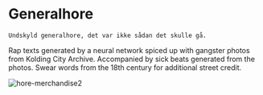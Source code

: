 # Generalhore

    Undskyld generalhore, det var ikke sådan det skulle gå.

Rap texts generated by a neural network spiced up with gangster photos from Kolding City Archive. Accompanied by sick beats generated from the photos. Swear words from the 18th century for additional street credit.

![hore-merchandise2](https://cloud.githubusercontent.com/assets/1023813/10267576/c95b181e-6a99-11e5-9571-0bebce591de8.jpg)
